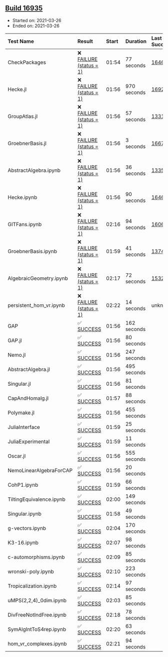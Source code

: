 ## [Build 16935](https://oscarci.mathematik.uni-kl.de/job/oscar/16935/)

* Started on: 2021-03-26
* Ended on: 2021-03-26

| Test Name    | Result | Start | Duration | Last Success | First Failure |
|:-------------|:-------|:------|:---------|:-------------|:--------------|
| CheckPackages | ❌ [FAILURE (status = 1)](https://oscarci.mathematik.uni-kl.de/job/oscar/16935/artifact/logs/build-16935/CheckPackages.log) | 01:54 | 77 seconds | [16463](https://oscarci.mathematik.uni-kl.de/job/oscar/16463/) | [16464](https://oscarci.mathematik.uni-kl.de/job/oscar/16464/) |
| Hecke.jl | ❌ [FAILURE (status = 1)](https://oscarci.mathematik.uni-kl.de/job/oscar/16935/artifact/logs/build-16935/Hecke.jl.log) | 01:56 | 970 seconds | [16920](https://oscarci.mathematik.uni-kl.de/job/oscar/16920/) | [16921](https://oscarci.mathematik.uni-kl.de/job/oscar/16921/) |
| GroupAtlas.jl | ❌ [FAILURE (status = 1)](https://oscarci.mathematik.uni-kl.de/job/oscar/16935/artifact/logs/build-16935/GroupAtlas.jl.log) | 01:56 | 57 seconds | [13311](https://oscarci.mathematik.uni-kl.de/job/oscar/13311/) | [13312](https://oscarci.mathematik.uni-kl.de/job/oscar/13312/) |
| GroebnerBasis.jl | ❌ [FAILURE (status = 1)](https://oscarci.mathematik.uni-kl.de/job/oscar/16935/artifact/logs/build-16935/GroebnerBasis.jl.log) | 01:56 | 3 seconds | [16676](https://oscarci.mathematik.uni-kl.de/job/oscar/16676/) | [16677](https://oscarci.mathematik.uni-kl.de/job/oscar/16677/) |
| AbstractAlgebra.ipynb | ❌ [FAILURE (status = 1)](https://oscarci.mathematik.uni-kl.de/job/oscar/16935/artifact/logs/build-16935/AbstractAlgebra.ipynb.log) | 01:56 | 36 seconds | [13355](https://oscarci.mathematik.uni-kl.de/job/oscar/13355/) | [13356](https://oscarci.mathematik.uni-kl.de/job/oscar/13356/) |
| Hecke.ipynb | ❌ [FAILURE (status = 1)](https://oscarci.mathematik.uni-kl.de/job/oscar/16935/artifact/logs/build-16935/Hecke.ipynb.log) | 01:56 | 90 seconds | [16463](https://oscarci.mathematik.uni-kl.de/job/oscar/16463/) | [16464](https://oscarci.mathematik.uni-kl.de/job/oscar/16464/) |
| GITFans.ipynb | ❌ [FAILURE (status = 1)](https://oscarci.mathematik.uni-kl.de/job/oscar/16935/artifact/logs/build-16935/GITFans.ipynb.log) | 02:16 | 94 seconds | [16068](https://oscarci.mathematik.uni-kl.de/job/oscar/16068/) | [16069](https://oscarci.mathematik.uni-kl.de/job/oscar/16069/) |
| GroebnerBasis.ipynb | ❌ [FAILURE (status = 1)](https://oscarci.mathematik.uni-kl.de/job/oscar/16935/artifact/logs/build-16935/GroebnerBasis.ipynb.log) | 01:59 | 41 seconds | [13748](https://oscarci.mathematik.uni-kl.de/job/oscar/13748/) | [13749](https://oscarci.mathematik.uni-kl.de/job/oscar/13749/) |
| AlgebraicGeometry.ipynb | ❌ [FAILURE (status = 1)](https://oscarci.mathematik.uni-kl.de/job/oscar/16935/artifact/logs/build-16935/AlgebraicGeometry.ipynb.log) | 02:17 | 72 seconds | [15322](https://oscarci.mathematik.uni-kl.de/job/oscar/15322/) | [15323](https://oscarci.mathematik.uni-kl.de/job/oscar/15323/) |
| persistent_hom_vr.ipynb | ❌ [FAILURE (status = 1)](https://oscarci.mathematik.uni-kl.de/job/oscar/16935/artifact/logs/build-16935/persistent_hom_vr.ipynb.log) | 02:22 | 14 seconds | unknown | unknown |
| GAP | ✅ [SUCCESS](https://oscarci.mathematik.uni-kl.de/job/oscar/16935/artifact/logs/build-16935/GAP.log) | 01:56 | 162 seconds |  |  |
| GAP.jl | ✅ [SUCCESS](https://oscarci.mathematik.uni-kl.de/job/oscar/16935/artifact/logs/build-16935/GAP.jl.log) | 01:56 | 80 seconds |  |  |
| Nemo.jl | ✅ [SUCCESS](https://oscarci.mathematik.uni-kl.de/job/oscar/16935/artifact/logs/build-16935/Nemo.jl.log) | 01:56 | 247 seconds |  |  |
| AbstractAlgebra.jl | ✅ [SUCCESS](https://oscarci.mathematik.uni-kl.de/job/oscar/16935/artifact/logs/build-16935/AbstractAlgebra.jl.log) | 01:56 | 495 seconds |  |  |
| Singular.jl | ✅ [SUCCESS](https://oscarci.mathematik.uni-kl.de/job/oscar/16935/artifact/logs/build-16935/Singular.jl.log) | 01:56 | 81 seconds |  |  |
| CapAndHomalg.jl | ✅ [SUCCESS](https://oscarci.mathematik.uni-kl.de/job/oscar/16935/artifact/logs/build-16935/CapAndHomalg.jl.log) | 01:57 | 88 seconds |  |  |
| Polymake.jl | ✅ [SUCCESS](https://oscarci.mathematik.uni-kl.de/job/oscar/16935/artifact/logs/build-16935/Polymake.jl.log) | 01:56 | 455 seconds |  |  |
| JuliaInterface | ✅ [SUCCESS](https://oscarci.mathematik.uni-kl.de/job/oscar/16935/artifact/logs/build-16935/JuliaInterface.log) | 01:59 | 25 seconds |  |  |
| JuliaExperimental | ✅ [SUCCESS](https://oscarci.mathematik.uni-kl.de/job/oscar/16935/artifact/logs/build-16935/JuliaExperimental.log) | 01:59 | 11 seconds |  |  |
| Oscar.jl | ✅ [SUCCESS](https://oscarci.mathematik.uni-kl.de/job/oscar/16935/artifact/logs/build-16935/Oscar.jl.log) | 01:56 | 555 seconds |  |  |
| NemoLinearAlgebraForCAP | ✅ [SUCCESS](https://oscarci.mathematik.uni-kl.de/job/oscar/16935/artifact/logs/build-16935/NemoLinearAlgebraForCAP.log) | 01:56 | 20 seconds |  |  |
| CohP1.ipynb | ✅ [SUCCESS](https://oscarci.mathematik.uni-kl.de/job/oscar/16935/artifact/logs/build-16935/CohP1.ipynb.log) | 01:59 | 66 seconds |  |  |
| TiltingEquivalence.ipynb | ✅ [SUCCESS](https://oscarci.mathematik.uni-kl.de/job/oscar/16935/artifact/logs/build-16935/TiltingEquivalence.ipynb.log) | 02:00 | 149 seconds |  |  |
| Singular.ipynb | ✅ [SUCCESS](https://oscarci.mathematik.uni-kl.de/job/oscar/16935/artifact/logs/build-16935/Singular.ipynb.log) | 01:58 | 49 seconds |  |  |
| g-vectors.ipynb | ✅ [SUCCESS](https://oscarci.mathematik.uni-kl.de/job/oscar/16935/artifact/logs/build-16935/g-vectors.ipynb.log) | 02:04 | 170 seconds |  |  |
| K3-16.ipynb | ✅ [SUCCESS](https://oscarci.mathematik.uni-kl.de/job/oscar/16935/artifact/logs/build-16935/K3-16.ipynb.log) | 02:07 | 98 seconds |  |  |
| c-automorphisms.ipynb | ✅ [SUCCESS](https://oscarci.mathematik.uni-kl.de/job/oscar/16935/artifact/logs/build-16935/c-automorphisms.ipynb.log) | 02:09 | 85 seconds |  |  |
| wronski-poly.ipynb | ✅ [SUCCESS](https://oscarci.mathematik.uni-kl.de/job/oscar/16935/artifact/logs/build-16935/wronski-poly.ipynb.log) | 02:10 | 223 seconds |  |  |
| Tropicalization.ipynb | ✅ [SUCCESS](https://oscarci.mathematik.uni-kl.de/job/oscar/16935/artifact/logs/build-16935/Tropicalization.ipynb.log) | 02:14 | 97 seconds |  |  |
| uMPS(2,2,4)_0dim.ipynb | ✅ [SUCCESS](https://oscarci.mathematik.uni-kl.de/job/oscar/16935/artifact/logs/build-16935/uMPS-2-2-4-_0dim.ipynb.log) | 02:03 | 85 seconds |  |  |
| DivFreeNotIndFree.ipynb | ✅ [SUCCESS](https://oscarci.mathematik.uni-kl.de/job/oscar/16935/artifact/logs/build-16935/DivFreeNotIndFree.ipynb.log) | 02:18 | 78 seconds |  |  |
| SymAlgIntToS4rep.ipynb | ✅ [SUCCESS](https://oscarci.mathematik.uni-kl.de/job/oscar/16935/artifact/logs/build-16935/SymAlgIntToS4rep.ipynb.log) | 02:20 | 63 seconds |  |  |
| hom_vr_complexes.ipynb | ✅ [SUCCESS](https://oscarci.mathematik.uni-kl.de/job/oscar/16935/artifact/logs/build-16935/hom_vr_complexes.ipynb.log) | 02:21 | 94 seconds |  |  |
